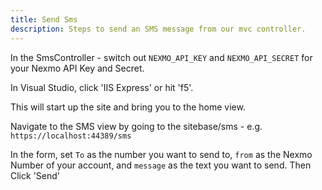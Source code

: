 ```yaml
---
title: Send Sms
description: Steps to send an SMS message from our mvc controller.
---
```


In the SmsController - switch out `NEXMO_API_KEY` and `NEXMO_API_SECRET` for your Nexmo API Key and Secret.

In Visual Studio, click 'IIS Express' or hit 'f5'.

This will start up the site and bring you to the home view.

Navigate to the SMS view by going to the sitebase/sms - e.g. `https://localhost:44389/sms`

In the form, set `To` as the number you want to send to, `from` as the Nexmo Number of your account, and `message` as the text you want to send. Then Click 'Send'

